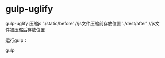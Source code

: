 # gulp-uglify
gulp-uglify 压缩js
'./static/before'  //js文件压缩前存放位置
'./dest/after'  //js文件被压缩后存放位置

运行gulp：

gulp

